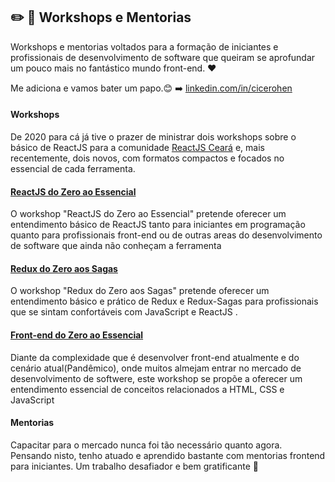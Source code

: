 ## :pencil2:  :notebook:  Workshops e Mentorias

Workshops e mentorias voltados para a formação de iniciantes e profissionais de desenvolvimento de software que queiram se aprofundar um pouco mais no fantástico mundo front-end. ❤️

Me adiciona e vamos bater um papo.😊 ➡️
[linkedin.com/in/cicerohen](https://www.linkedin.com/in/cicerohen)

#### Workshops
De 2020 para cá já tive o prazer de ministrar dois workshops sobre o básico de ReactJS para a comunidade [ReactJS Ceará](https://github.com/reactjs-ceara) e, mais recentemente, dois novos, com formatos compactos e focados no essencial de cada ferramenta.

#### [ReactJS do Zero ao Essencial](/ReactJS_do_Zero_ao_Essencial.md)

O workshop "ReactJS do Zero ao Essencial" pretende oferecer um entendimento básico de ReactJS tanto para iniciantes em programação quanto para profissionais front-end ou de outras areas do desenvolvimento de software que ainda não conheçam a ferramenta


#### [Redux do Zero aos Sagas](/Redux_do_Zero_ao_Essencial.md)

O workshop "Redux do Zero aos Sagas" pretende oferecer um entendimento básico e prático de Redux e Redux-Sagas para profissionais que se sintam confortáveis com JavaScript e ReactJS .


#### [Front-end do Zero ao Essencial](/Workshop_Frontend_do_Zero_ao_Essencial.md)

Diante da complexidade que é desenvolver front-end atualmente e do cenário atual(Pandêmico), onde muitos almejam entrar no mercado de desenvolvimento de softwere, este workshop se propõe a oferecer um entendimento essencial de conceitos relacionados a HTML, CSS e JavaScript


#### Mentorias
Capacitar para o mercado nunca foi tão necessário quanto agora. Pensando nisto, tenho atuado e aprendido bastante com mentorias frontend para iniciantes. Um trabalho desafiador e bem gratificante 💚
